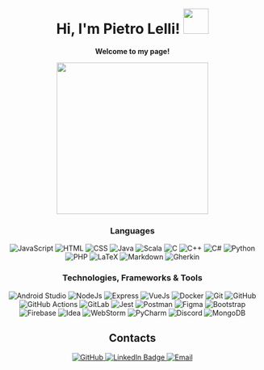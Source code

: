 <h1 align="center">
  Hi, I'm Pietro Lelli!     
  <img src="https://media.giphy.com/media/v1.Y2lkPTc5MGI3NjExdmQwMzBmdTk2Zmt2NWdleG5qOXhvM3ltcnRqcGEwcGpiaGw1bHF1aSZlcD12MV9pbnRlcm5hbF9naWZfYnlfaWQmY3Q9cw/juua9i2c2fA0AIp2iq/giphy.gif" width="50"/> 
</h1>

<p align="center">
  <b>Welcome to my page!</b>
</p>

<div align="center">
  <img src="https://media.giphy.com/media/v1.Y2lkPTc5MGI3NjExZnRhcjRzM242enVvN3dhZ3NicGxpNDh6djJ0dWk4bDRtZHd6MWFjZyZlcD12MV9pbnRlcm5hbF9naWZfYnlfaWQmY3Q9Zw/qgQUggAC3Pfv687qPC/giphy.gif" height="300"/>
</div>

<h3 align="center">Languages</h3>

<p align="center">
  <img src="https://skillicons.dev/icons?i=javascript" title="JavaScript" alt="JavaScript" />
  <img src="https://skillicons.dev/icons?i=html" title="HTML" alt="HTML" />
  <img src="https://skillicons.dev/icons?i=css" title="CSS" alt="CSS" />
  <img src="https://skillicons.dev/icons?i=java" title="Java" alt="Java" />
  <img src="https://skillicons.dev/icons?i=scala" title="Scala" alt="Scala" />
  <img src="https://skillicons.dev/icons?i=c" title="C" alt="C" />
  <img src="https://skillicons.dev/icons?i=cpp" title="C++" alt="C++" />
  <img src="https://skillicons.dev/icons?i=cs" title="C#" alt="C#" />
  <img src="https://skillicons.dev/icons?i=py" title="Python" alt="Python" />
  <img src="https://skillicons.dev/icons?i=php" title="PHP" alt="PHP" />
  <img src="https://skillicons.dev/icons?i=latex" title="LaTeX" alt="LaTeX" />
  <img src="https://skillicons.dev/icons?i=md" title="Markdown" alt="Markdown" />
  <img src="https://skillicons.dev/icons?i=gherkin" title="Gherkin" alt="Gherkin" />

</p>

<h3 align="center">Technologies, Frameworks & Tools</h3>

<p align="center">
  <img src="https://skillicons.dev/icons?i=androidstudio" title="Android Studio" alt="Android Studio" />
  <img src="https://skillicons.dev/icons?i=nodejs" title="NodeJs" alt="NodeJs" />
  <img src="https://skillicons.dev/icons?i=expressjs" title="Express" alt="Express" />
  <img src="https://skillicons.dev/icons?i=vuejs" title="VueJs" alt="VueJs" />
  <img src="https://skillicons.dev/icons?i=docker" title="Docker" alt="Docker" />
  <img src="https://skillicons.dev/icons?i=git" title="Git" alt="Git" />
  <img src="https://skillicons.dev/icons?i=github" title="GitHub" alt="GitHub" />
  <img src="https://skillicons.dev/icons?i=githubactions" title="GitHub Actions" alt="GitHub Actions" />
  <img src="https://skillicons.dev/icons?i=gitlab" title="GitLab" alt="GitLab" />
  <img src="https://skillicons.dev/icons?i=jest" title="Jest" alt="Jest" />
  <img src="https://skillicons.dev/icons?i=postman" title="Postman" alt="Postman" />
  <img src="https://skillicons.dev/icons?i=figma" title="Figma" alt="Figma" />
  <img src="https://skillicons.dev/icons?i=bootstrap" title="Bootstrap" alt="Bootstrap" />
  <img src="https://skillicons.dev/icons?i=firebase" title="Firebase" alt="Firebase" />
  <img src="https://skillicons.dev/icons?i=idea" title="Idea" alt="Idea" />
  <img src="https://skillicons.dev/icons?i=webstorm" title="WebStorm" alt="WebStorm" />
  <img src="https://skillicons.dev/icons?i=pycharm" title="PyCharm" alt="PyCharm" />
  <img src="https://skillicons.dev/icons?i=discord" title="Discord" alt="Discord" />
  <img src="https://skillicons.dev/icons?i=mongodb" title="MongoDB" alt="MongoDB" />
  
  
  




</p>

<h2 align="center">Contacts</h2>

<div align="center" id="badges">
  <a href="https://github.com/PietroLelli">
    <img alt="GitHub" src="https://img.shields.io/badge/-Github-181717?style=for-the-badge&logo=github&logoColor=white" />
  </a> 
  <a href="https://www.linkedin.com/in/pietro-lelli/">
    <img src="https://img.shields.io/badge/LinkedIn-blue?style=for-the-badge&logo=linkedin&logoColor=white" alt="LinkedIn Badge"/>
  </a>
  <a href="mailto:pietro.lelli00@gmail.com">
    <img alt="Email" src="https://img.shields.io/badge/-Email-D14836?style=for-the-badge&logo=gmail&logoColor=white" />
  </a>  
</div>
